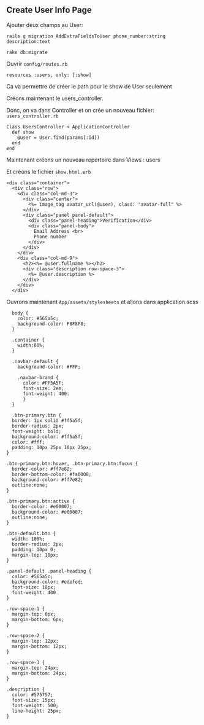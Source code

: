 ## Create User Info Page

Ajouter deux champs au User:
```
rails g migration AddExtraFieldsToUser phone_number:string description:text
```
```
rake db:migrate
```

Ouvrir ```config/routes.rb```

```
resources :users, only: [:show]
```

Ca va permettre de créer le path pour le show de User seulement

Créons maintenant le users_controller.

Donc, on va dans Controller et on crée un nouveau fichier: ```users_controller.rb```

```
Class UsersController < ApplicationController
  def show
    @user = User.find(params[:id])
  end
end
```

Maintenant créons un nouveau repertoire dans Views : users

Et créons le fichier ```show.html.erb```

```
<div class="container">
  <div class="row">
    <div class="col-md-3">
      <div class="center">
        <%= image_tag avatar_url(@user), class: "avatar-full" %>
      </div>
      <div class="panel panel-default">
        <div class="panel-heading">Verification</div>
        <div class="panel-body">
          Email Address <br>
          Phone number
        </div>
      </div>
    </div>
    <div class="col-md-9">
      <h2><%= @user.fullname %></h2>
      <div class="description row-space-3">
        <%= @user.description %>
      </div>
    </div>
  </div>
```
  
Ouvrons maintenant ```App/assets/stylesheets``` et allons dans application.scss
  
```
  body {
    color: #565a5c;
    background-color: F8F8F8;
  }
  
  .container {
    width:80%;
  }
  
  .navbar-default {
    background-color: #FFF;
    
    .navbar-brand {
      color: #FF5A5F;
      font-size: 2em;
      font-weignt: 400:
      }
  }
  
  .btn-primary.btn {
  border: 1px solid #ff5a5f;
  border-radius: 2px;
  font-weight: bold;
  background-color: #ff5a5f;
  color: #fff;
  padding: 10px 25px 10px 25px;
}

.btn-primary.btn:hover, .btn-primary.btn:focus {
  border-color: #ff7e82;
  border-bottom-color: #fa0008;
  background-color: #ff7e82;  
  outline:none;
}

.btn-primary.btn:active {
  border-color: #e00007;
  background-color: #e00007;  
  outline:none;
}

.btn-default.btn {
  width: 100%;
  border-radius: 2px;
  padding: 10px 0;
  margin-top: 10px; 
}

.panel-default .panel-heading {
  color: #565a5c;
  background-color: #edefed;
  font-size: 18px;
  font-weight: 400
}

.row-space-1 {
  margin-top: 6px;
  margin-bottom: 6px;
}

.row-space-2 {
  margin-top: 12px;
  margin-bottom: 12px;
}

.row-space-3 {
  margin-top: 24px;
  margin-bottom: 24px;
}

.description {
  color: #575757;
  font-size: 15px;
  font-weight: 500;
  line-height: 25px;
}
```
